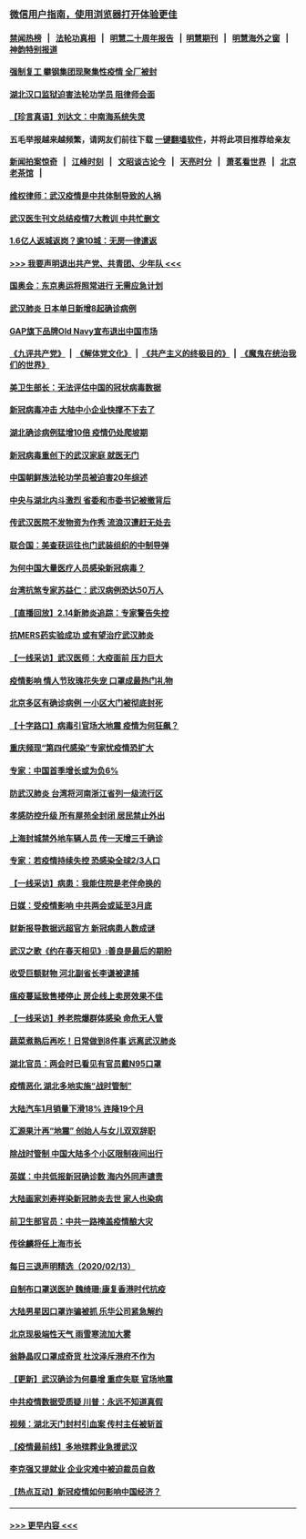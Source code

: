 ### [微信用户指南，使用浏览器打开体验更佳](https://github.com/gfw-breaker/banned-news1/blob/master/indexes/wechat-guide.md?t=0)
#### [禁闻热榜](热点新闻.md?t=0)  &nbsp;&nbsp;|&nbsp;&nbsp; [法轮功真相](https://github.com/gfw-breaker/truth/blob/master/README.md?t=0) &nbsp;&nbsp;|&nbsp;&nbsp; [明慧二十周年报告](https://github.com/gfw-breaker/mh-reports/blob/master/README.md?t=0) &nbsp;&nbsp;|&nbsp;&nbsp;[明慧期刊](https://github.com/gfw-breaker/mh-qikan) &nbsp;&nbsp;|&nbsp;&nbsp; [明慧海外之窗](https://github.com/gfw-breaker/mh-news/blob/master/README.md?t=0) &nbsp;&nbsp;|&nbsp;&nbsp; [神韵特别报道](https://github.com/gfw-breaker/mh-news/blob/master/shenyun.md?t=0)
#### [强制复工 攀钢集团现聚集性疫情 全厂被封](../pages/nsc413/n11869126.md?t=02150322) 
#### [湖北汉口监狱迫害法轮功学员 阻律师会面](../pages/nsc413/n11866766.md?t=02150322) 
#### [【珍言真语】刘达文：中南海系统失灵](../pages/nsc413/n11869465.md?t=02150322) 
#### 五毛举报越来越频繁，请网友们前往下载 [一键翻墙软件](https://github.com/gfw-breaker/ssr-accounts)，并将此项目推荐给亲友
#### [新闻拍案惊奇](https://github.com/gfw-breaker/banned-news1/blob/master/pages/link4.md) &nbsp;&nbsp;|&nbsp;&nbsp; [江峰时刻](https://github.com/gfw-breaker/banned-news1/blob/master/pages/link4.md) &nbsp;&nbsp;|&nbsp;&nbsp; [文昭谈古论今](https://github.com/gfw-breaker/banned-news1/blob/master/pages/link4.md) &nbsp;&nbsp;|&nbsp;&nbsp; [天亮时分](https://github.com/gfw-breaker/banned-news1/blob/master/pages/link4.md) &nbsp;&nbsp;|&nbsp;&nbsp; [萧茗看世界](https://github.com/gfw-breaker/banned-news1/blob/master/pages/link4.md) &nbsp;&nbsp;|&nbsp;&nbsp; [北京老茶馆](https://github.com/gfw-breaker/banned-news1/blob/master/pages/link4.md) &nbsp;&nbsp;|&nbsp;&nbsp; 
#### [维权律师：武汉疫情是中共体制导致的人祸](../pages/nsc413/n11869205.md?t=02150322) 
#### [武汉医生刊文总结疫情7大教训 中共忙删文](../pages/nsc413/n11869244.md?t=02150322) 
#### [1.6亿人返城返岗？逾10城：无房一律遣返](../pages/nsc413/n11869360.md?t=02150322) 
#### [>>> 我要声明退出共产党、共青团、少年队 <<<](https://github.com/begood0513/goodnews/blob/master/quit/letter.md) 
#### [国奥会：东京奥运将照常进行 无需应急计划](../pages/nsc413/n11869422.md?t=02150322) 
#### [武汉肺炎 日本单日新增8起确诊病例](../pages/nsc413/n11869272.md?t=02150322) 
#### [GAP旗下品牌Old Navy宣布退出中国市场](../pages/nsc413/n11869319.md?t=02150322) 
#### [《九评共产党》](https://github.com/begood0513/9ping.md/blob/master/README.md) &nbsp;|&nbsp; [《解体党文化》](../../../../jtdwh.md/blob/master/README.md)  &nbsp;|&nbsp; [《共产主义的终极目的》](../../../../gczydzjmd.md/blob/master/README.md) &nbsp;|&nbsp; [《魔鬼在统治我们的世界》](../../../../mgztzwmdsj.md/blob/master/README.md) 
#### [美卫生部长：无法评估中国的冠状病毒数据](../pages/nsc413/n11869301.md?t=02150322) 
#### [新冠病毒冲击 大陆中小企业快撑不下去了](../pages/nsc413/n11869259.md?t=02150322) 
#### [湖北确诊病例猛增10倍 疫情仍处爬坡期](../pages/nsc413/n11869173.md?t=02150322) 
#### [新冠病毒重创下的武汉家庭 就医无门](../pages/nsc413/n11869180.md?t=02150322) 
#### [中国朝鲜族法轮功学员被迫害20年综述](../pages/nsc413/n11846618.md?t=02150322) 
#### [中央与湖北内斗激烈 省委和市委书记被撤背后](../pages/nsc413/n11868325.md?t=02150322) 
#### [传武汉医院不发物资为作秀 流浪汉遭赶无处去](../pages/nsc413/n11868856.md?t=02150322) 
#### [联合国：美查获运往也门武装组织的中制导弹](../pages/nsc413/n11868677.md?t=02150322) 
#### [为何中国大量医疗人员感染新冠病毒？](../pages/nsc413/n11869001.md?t=02150322) 
#### [台湾抗煞专家苏益仁：武汉病例恐达50万人](../pages/nsc413/n11869027.md?t=02150322) 
#### [【直播回放】2.14新肺炎追踪：专家警告失控](../pages/nsc413/n11868930.md?t=02150322) 
#### [抗MERS药实验成功 或有望治疗武汉肺炎](../pages/nsc413/n11868912.md?t=02150322) 
#### [【一线采访】武汉医师：大疫面前 压力巨大](../pages/nsc413/n11868829.md?t=02150322) 
#### [疫情影响 情人节玫瑰花失宠 口罩成最热门礼物](../pages/nsc413/n11868711.md?t=02150322) 
#### [北京多区有确诊病例 一小区大门被彻底封死](../pages/nsc413/n11868846.md?t=02150322) 
#### [【十字路口】病毒引官场大地震 疫情为何狂飙？](../pages/nsc413/n11867660.md?t=02150322) 
#### [重庆频现“第四代感染”专家忧疫情恐扩大](../pages/nsc413/n11868724.md?t=02150322) 
#### [专家：中国首季增长或为负6%](../pages/nsc413/n11868582.md?t=02150322) 
#### [防武汉肺炎 台湾将河南浙江省列一级流行区](../pages/nsc413/n11868612.md?t=02150322) 
#### [孝感防控升级 所有屋苑全封闭 居民禁止外出](../pages/nsc413/n11868558.md?t=02150322) 
#### [上海封城禁外地车辆人员 传一天增三千确诊](../pages/nsc413/n11868378.md?t=02150322) 
#### [专家：若疫情持续失控 恐感染全球2/3人口](../pages/nsc413/n11868428.md?t=02150322) 
#### [【一线采访】病患：我能住院是老伴命换的](../pages/nsc413/n11867769.md?t=02150322) 
#### [日媒：受疫情影响 中共两会或延至3月底](../pages/nsc413/n11868231.md?t=02150322) 
#### [财新报导数据远超官方 新冠病患人数成谜](../pages/nsc413/n11868190.md?t=02150322) 
#### [武汉之歌《约在春天相见》:善良是最后的期盼](../pages/nsc413/n11868413.md?t=02150322) 
#### [收受巨额财物 河北副省长李谦被逮捕](../pages/nsc413/n11868451.md?t=02150322) 
#### [瘟疫蔓延致售楼停止 房企线上卖房效果不佳](../pages/nsc413/n11868146.md?t=02150322) 
#### [【一线采访】养老院爆群体感染 命危无人管](../pages/nsc413/n11868341.md?t=02150322) 
#### [蔬菜煮熟后再吃！日常做到8件事 远离武汉肺炎](../pages/nsc413/n11867364.md?t=02150322) 
#### [湖北官员：两会时已看见有官员戴N95口罩](../pages/nsc413/n11867926.md?t=02150322) 
#### [疫情恶化 湖北多地实施“战时管制”](../pages/nsc413/n11868179.md?t=02150322) 
#### [大陆汽车1月销量下滑18% 连降19个月](../pages/nsc413/n11867516.md?t=02150322) 
#### [汇源果汁再“地震” 创始人与女儿双双辞职](../pages/nsc413/n11867908.md?t=02150322) 
#### [除战时管制 中国大陆多个小区限制夜间出行](../pages/nsc413/n11867833.md?t=02150322) 
#### [英媒：中共低报新冠确诊数 海内外同声谴责](../pages/nsc413/n11867421.md?t=02150322) 
#### [大陆画家刘寿祥染新冠肺炎去世 家人也染病](../pages/nsc413/n11867813.md?t=02150322) 
#### [前卫生部官员：中共一路掩盖疫情酿大灾](../pages/nsc413/n11867590.md?t=02150322) 
#### [传徐麟将任上海市长](../pages/nsc413/n11867709.md?t=02150322) 
#### [每日三退声明精选（2020/02/13）](../pages/nsc413/n11867712.md?t=02150322) 
#### [自制布口罩送医护 魏绮珊:康复香港时代抗疫](../pages/nsc413/n11867481.md?t=02150322) 
#### [大陆男星因口罩诈骗被抓 乐华公司紧急解约](../pages/nsc413/n11867354.md?t=02150322) 
#### [北京现极端性天气 雨雪寒流加大雾](../pages/nsc413/n11867619.md?t=02150322) 
#### [翁静晶叹口罩成奇货 杜汶泽斥港府不作为](../pages/nsc413/n11867016.md?t=02150322) 
#### [【更新】武汉确诊为何暴增 重症失联 官场地震](../pages/nsc413/n11801312.md?t=02150322) 
#### [中共疫情数据受质疑 川普：永远不知道真假](../pages/nsc413/n11867195.md?t=02150322) 
#### [视频：湖北天门封村引血案 传村主任被斩首](../pages/nsc413/n11867382.md?t=02150322) 
#### [【疫情最前线】多地殡葬业急援武汉](../pages/nsc413/n11866914.md?t=02150322) 
#### [李克强又提就业 企业灾难中被迫裁员自救](../pages/nsc413/n11867323.md?t=02150322) 
#### [【热点互动】新冠疫情如何影响中国经济？](../pages/nsc413/n11867208.md?t=02150322) 

----
#### [ >>> 更早内容 <<< ](../indexes/nsc413-earlier.md)
